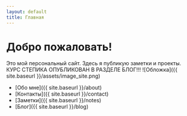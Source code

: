 ```yaml
---
layout: default
title: Главная
---
```


# Добро пожаловать!

Это мой персональный сайт. Здесь я публикую заметки и проекты.
КУРС СТЕПИКА ОПУБЛИКОВАН В РАЗДЕЛЕ БЛОГ!!!
![Обложка]({{ site.baseurl }}/assets/image_site.png)

- [Обо мне]({{ site.baseurl }}/about)
- [Контакты]({{ site.baseurl }}/contact)
- [Заметки]({{ site.baseurl }}/notes)
- [Блог]({{ site.baseurl }}/blog)